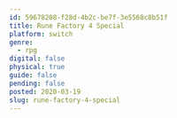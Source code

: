 ```yaml
---
id: 59678208-f28d-4b2c-be7f-3e5568c8b51f
title: Rune Factory 4 Special
platform: switch
genre:
  - rpg
digital: false
physical: true
guide: false
pending: false
posted: 2020-03-19
slug: rune-factory-4-special
---
```

